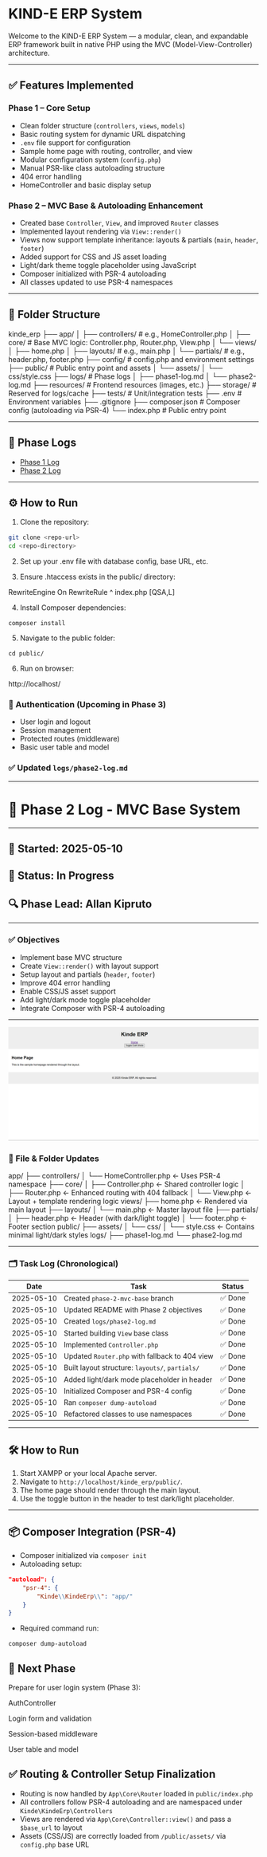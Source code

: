 # KIND-E ERP System

Welcome to the KIND-E ERP System — a modular, clean, and expandable ERP framework built in native PHP using the MVC (Model-View-Controller) architecture.

---

## ✅ Features Implemented

### Phase 1 – Core Setup

- Clean folder structure (`controllers`, `views`, `models`)
- Basic routing system for dynamic URL dispatching
- `.env` file support for configuration
- Sample home page with routing, controller, and view
- Modular configuration system (`config.php`)
- Manual PSR-like class autoloading structure
- 404 error handling
- HomeController and basic display setup

### Phase 2 – MVC Base & Autoloading Enhancement

- Created base `Controller`, `View`, and improved `Router` classes
- Implemented layout rendering via `View::render()`
- Views now support template inheritance: layouts & partials (`main`, `header`, `footer`)
- Added support for CSS and JS asset loading
- Light/dark theme toggle placeholder using JavaScript
- Composer initialized with PSR-4 autoloading
- All classes updated to use PSR-4 namespaces

---

## 📁 Folder Structure

kinde_erp
├── app/
│ ├── controllers/ # e.g., HomeController.php
│ ├── core/ # Base MVC logic: Controller.php, Router.php, View.php
│ └── views/
│ ├── home.php
│ ├── layouts/ # e.g., main.php
│ └── partials/ # e.g., header.php, footer.php
├── config/ # config.php and environment settings
├── public/ # Public entry point and assets
│ └── assets/
│ └── css/style.css
├── logs/ # Phase logs
│ ├── phase1-log.md
│ └── phase2-log.md
├── resources/ # Frontend resources (images, etc.)
├── storage/ # Reserved for logs/cache
├── tests/ # Unit/integration tests
├── .env # Environment variables
├── .gitignore
├── composer.json # Composer config (autoloading via PSR-4)
└── index.php # Public entry point


---

## 📑 Phase Logs

- [Phase 1 Log](logs/phase1-log.md)
- [Phase 2 Log](logs/phase2-log.md)

---

## ⚙️ How to Run

1. Clone the repository:

```bash
git clone <repo-url>
cd <repo-directory>
```
2. Set up your .env file with database config, base URL, etc.

3. Ensure .htaccess exists in the public/ directory:

RewriteEngine On
RewriteRule ^ index.php [QSA,L]

4. Install Composer dependencies:

```
composer install
```

5. Navigate to the public folder:
```
cd public/
```

6. Run on browser:

http://localhost/<repo-directory>


### 🔐 Authentication (Upcoming in Phase 3)
- User login and logout
- Session management
- Protected routes (middleware)
- Basic user table and model



### ✅ Updated `logs/phase2-log.md`



---------------------------------------------------
# 🚀 Phase 2 Log - MVC Base System
----------------------------------------------------

## 📆 Started: 2025-05-10  
## 🔁 Status: In Progress  
## 🔍 Phase Lead: Allan Kipruto  

---

### ✅ Objectives

- Implement base MVC structure
- Create `View::render()` with layout support
- Setup layout and partials (`header`, `footer`)
- Improve 404 error handling
- Enable CSS/JS asset support
- Add light/dark mode toggle placeholder
- Integrate Composer with PSR-4 autoloading

---
![Phase 2 Log](logs/phase2-log.png)

### 📂 File & Folder Updates

app/
├── controllers/
│   └── HomeController.php ← Uses PSR-4 namespace
├── core/
│   ├── Controller.php ← Shared controller logic
│   ├── Router.php ← Enhanced routing with 404 fallback
│   └── View.php ← Layout + template rendering logic
views/
├── home.php ← Rendered via main layout
├── layouts/
│   └── main.php ← Master layout file
├── partials/
│   ├── header.php ← Header (with dark/light toggle)
│   └── footer.php ← Footer section
public/
├── assets/
│   └── css/
│       └── style.css ← Contains minimal light/dark styles
logs/
├── phase1-log.md
└── phase2-log.md

---

### 🗂 Task Log (Chronological)

| Date       | Task                                               | Status     |
|------------|----------------------------------------------------|------------|
| 2025-05-10 | Created `phase-2-mvc-base` branch                  | ✅ Done     |
| 2025-05-10 | Updated README with Phase 2 objectives             | ✅ Done     |
| 2025-05-10 | Created `logs/phase2-log.md`                       | ✅ Done     |
| 2025-05-10 | Started building `View` base class                 | ✅ Done     |
| 2025-05-10 | Implemented `Controller.php`                       | ✅ Done     |
| 2025-05-10 | Updated `Router.php` with fallback to 404 view     | ✅ Done     |
| 2025-05-10 | Built layout structure: `layouts/`, `partials/`    | ✅ Done     |
| 2025-05-10 | Added light/dark mode placeholder in header        | ✅ Done     |
| 2025-05-10 | Initialized Composer and PSR-4 config              | ✅ Done     |
| 2025-05-10 | Ran `composer dump-autoload`                       | ✅ Done     |
| 2025-05-10 | Refactored classes to use namespaces               | ✅ Done     |

---

## 🛠 How to Run

1. Start XAMPP or your local Apache server.
2. Navigate to `http://localhost/kinde_erp/public/`.
3. The home page should render through the main layout.
4. Use the toggle button in the header to test dark/light placeholder.

---

## 📦 Composer Integration (PSR-4)

- Composer initialized via `composer init`
- Autoloading setup:

```json
"autoload": {
    "psr-4": {
        "Kinde\\KindeErp\\": "app/"
    }
}
```

- Required command run:
```
composer dump-autoload
```
## 📌 Next Phase

Prepare for user login system (Phase 3):

AuthController

Login form and validation

Session-based middleware

User table and model

## ✅ Routing & Controller Setup Finalization

- Routing is now handled by `App\Core\Router` loaded in `public/index.php`
- All controllers follow PSR-4 autoloading and are namespaced under `Kinde\KindeErp\Controllers`
- Views are rendered via `App\Core\Controller::view()` and pass a `$base_url` to layout
- Assets (CSS/JS) are correctly loaded from `/public/assets/` via `config.php` base URL
